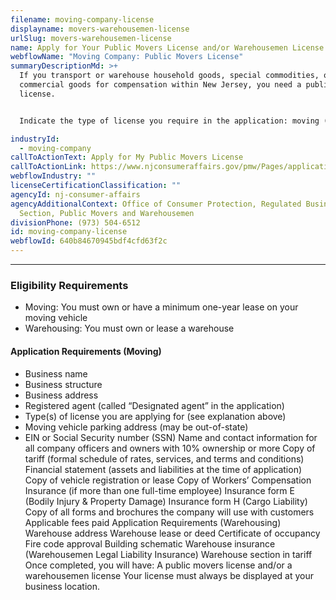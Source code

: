 ```yaml
---
filename: moving-company-license
displayname: movers-warehousemen-license
urlSlug: movers-warehousemen-license
name: Apply for Your Public Movers License and/or Warehousemen License
webflowName: "Moving Company: Public Movers License"
summaryDescriptionMd: >+
  If you transport or warehouse household goods, special commodities, or
  commercial goods for compensation within New Jersey, you need a public movers
  license. 


  Indicate the type of license you require in the application: moving (PM), moving and warehousing (PC), or warehousing only (PW). Please note that a self-storage or delivery company does not require a state license.

industryId:
  - moving-company
callToActionText: Apply for My Public Movers License
callToActionLink: https://www.njconsumeraffairs.gov/pmw/Pages/applications.aspx
webflowIndustry: ""
licenseCertificationClassification: ""
agencyId: nj-consumer-affairs
agencyAdditionalContext: Office of Consumer Protection, Regulated Business
  Section, Public Movers and Warehousemen
divisionPhone: (973) 504-6512
id: moving-company-license
webflowId: 640b84670945bdf4cfd63f2c
---
```


---

### Eligibility Requirements
- Moving: You must own or have a minimum one-year lease on your moving vehicle 
- Warehousing: You must own or lease a warehouse

#### Application Requirements (Moving)
- Business name
- Business structure
- Business address
- Registered agent (called “Designated agent” in the application)
- Type(s) of license you are applying for (see explanation above)
- Moving vehicle parking address (may be out-of-state)
- <contextual info>EIN or Social Security number (SSN) 
Name and contact information for all company officers and owners with 10% ownership or more
Copy of tariff (formal schedule of rates, services, and terms and conditions)
Financial statement (assets and liabilities at the time of application)
Copy of vehicle registration or lease
Copy of Workers’ Compensation Insurance (if more than one full-time employee)
Insurance form E (Bodily Injury & Property Damage)
Insurance form H (Cargo Liability)
Copy of all forms and brochures the company will use with customers
Applicable fees paid
Application Requirements (Warehousing)
Warehouse address
Warehouse lease or deed
Certificate of occupancy
Fire code approval
Building schematic
Warehouse insurance (Warehousemen Legal Liability Insurance)
Warehouse section in tariff
Once completed, you will have:
A public movers license and/or a warehousemen license
<info alert> Your license must always be displayed at your business location.



